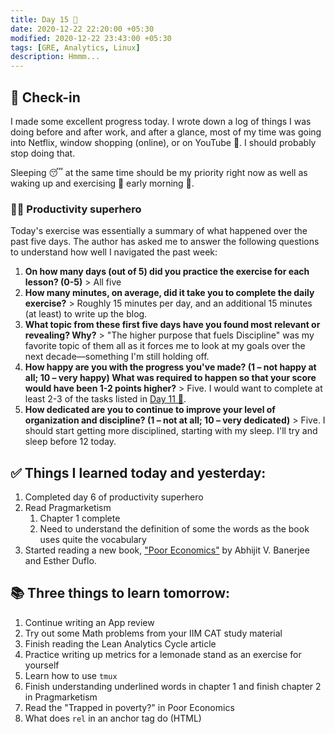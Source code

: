```yaml
---
title: Day 15 🍑
date: 2020-12-22 22:20:00 +05:30
modified: 2020-12-22 23:43:00 +05:30
tags: [GRE, Analytics, Linux]
description: Hmmm...
---
```


## 📩 Check-in

I made some excellent progress today. I wrote down a log of things I was doing before and after work, and after a glance, most of my time was going into Netflix, window shopping (online), or on YouTube 🍿. I should probably stop doing that.

Sleeping 😴 at the same time should be my priority right now as well as waking up and exercising 💪 early morning 🌇.

### 🦸🏻 Productivity superhero

Today's exercise was essentially a summary of what happened over the past five days. The author has asked me to answer the following questions to understand how well I navigated the past week:

1. **On how many days (out of 5) did you practice the exercise for each lesson? (0-5)** > All five
2. **How many minutes, on average, did it take you to complete the daily exercise?** > Roughly 15 minutes per day, and an additional 15 minutes (at least) to write up the blog.
3. **What topic from these first five days have you found most relevant or revealing? Why?** > "The higher purpose that fuels Discipline" was my favorite topic of them all as it forces me to look at my goals over the next decade—something I'm still holding off.
4. **How happy are you with the progress you've made? (1 – not happy at all; 10 – very happy) What was required to happen so that your score would have been 1-2 points higher?** > Five. I would want to complete at least 2-3 of the tasks listed in <a href="../Day-11/#-productivity-superhero" rel="noopener" target="_blank">Day 11 🍓</a>.
5. **How dedicated are you to continue to improve your level of organization and discipline? (1 – not at all; 10 – very dedicated)** > Five. I should start getting more disciplined, starting with my sleep. I'll try and sleep before 12 today.

## ✅ Things I learned today and yesterday:

1. Completed day 6 of productivity superhero
2. Read Pragmarketism
   1. Chapter 1 complete
   2. Need to understand the definition of some the words as the book uses quite the vocabulary
3. Started reading a new book, <a href="https://www.publicaffairsbooks.com/titles/abhijit-v-banerjee/poor-economics/9781610391603/" rel="noopener" target="_blank">"Poor Economics"</a> by Abhijit V. Banerjee and Esther Duflo.

## 📚 Three things to learn tomorrow:

1. Continue writing an App review
2. Try out some Math problems from your IIM CAT study material
3. Finish reading the Lean Analytics Cycle article
4. Practice writing up metrics for a lemonade stand as an exercise for yourself
5. Learn how to use `tmux`
6. Finish understanding underlined words in chapter 1 and finish chapter 2 in Pragmarketism
7. Read the "Trapped in poverty?" in Poor Economics
8. What does `rel` in an anchor tag do (HTML)